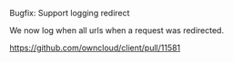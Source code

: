 Bugfix: Support logging redirect

We now log when all urls when a request was redirected.

https://github.com/owncloud/client/pull/11581
